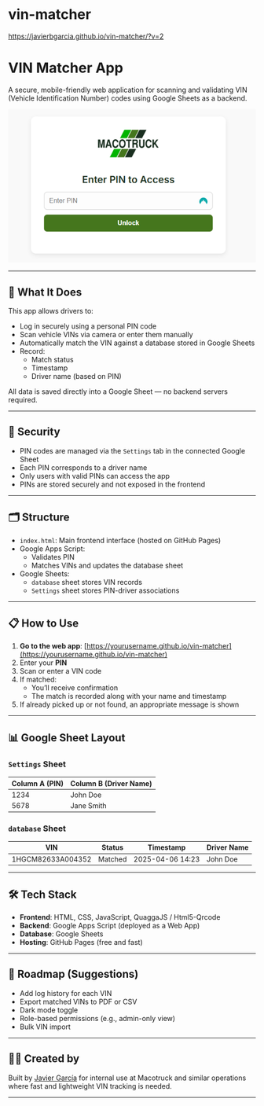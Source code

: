 # vin-matcher

https://javierbgarcia.github.io/vin-matcher/?v=2

# VIN Matcher App

A secure, mobile-friendly web application for scanning and validating VIN (Vehicle Identification Number) codes using Google Sheets as a backend.

![App Screenshot](PIN_Screen.png)

---

## 🚀 What It Does

This app allows drivers to:

- Log in securely using a personal PIN code
- Scan vehicle VINs via camera or enter them manually
- Automatically match the VIN against a database stored in Google Sheets
- Record:
  - Match status
  - Timestamp
  - Driver name (based on PIN)

All data is saved directly into a Google Sheet — no backend servers required.

---

## 🔐 Security

- PIN codes are managed via the `Settings` tab in the connected Google Sheet
- Each PIN corresponds to a driver name
- Only users with valid PINs can access the app
- PINs are stored securely and not exposed in the frontend

---

## 🗂 Structure

- `index.html`: Main frontend interface (hosted on GitHub Pages)
- Google Apps Script:
  - Validates PIN
  - Matches VINs and updates the database sheet
- Google Sheets:
  - `database` sheet stores VIN records
  - `Settings` sheet stores PIN-driver associations

---

## 📋 How to Use

1. **Go to the web app**: [https://yourusername.github.io/vin-matcher](https://yourusername.github.io/vin-matcher)
2. Enter your **PIN**
3. Scan or enter a VIN code
4. If matched:
   - You’ll receive confirmation
   - The match is recorded along with your name and timestamp
5. If already picked up or not found, an appropriate message is shown

---

## 📊 Google Sheet Layout

### `Settings` Sheet
| Column A (PIN) | Column B (Driver Name) |
|----------------|------------------------|
| 1234           | John Doe               |
| 5678           | Jane Smith             |

### `database` Sheet
| VIN            | Status   | Timestamp           | Driver Name |
|----------------|----------|---------------------|--------------|
| 1HGCM82633A004352 | Matched  | 2025-04-06 14:23     | John Doe     |

---

## 🛠 Tech Stack

- **Frontend**: HTML, CSS, JavaScript, QuaggaJS / Html5-Qrcode
- **Backend**: Google Apps Script (deployed as a Web App)
- **Database**: Google Sheets
- **Hosting**: GitHub Pages (free and fast)

---

## 📅 Roadmap (Suggestions)

- Add log history for each VIN
- Export matched VINs to PDF or CSV
- Dark mode toggle
- Role-based permissions (e.g., admin-only view)
- Bulk VIN import

---

## 👨‍💻 Created by

Built by [Javier García](https://github.com/javierbgarcia) for internal use at Macotruck and similar operations where fast and lightweight VIN tracking is needed.

---
